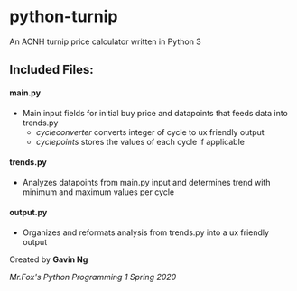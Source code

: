 # python-turnip
An ACNH turnip price calculator written in Python 3

## Included Files: ##

#### main.py ####
- Main input fields for initial buy price and datapoints that feeds data into trends.py
  - *cycleconverter* converts integer of cycle to ux friendly output
  - *cyclepoints* stores the values of each cycle if applicable

#### trends.py ####
- Analyzes datapoints from main.py input and determines trend with minimum and maximum values per cycle

#### output.py ####
- Organizes and reformats analysis from trends.py into a ux friendly output


Created by **Gavin Ng**

*Mr.Fox's Python Programming 1 Spring 2020*